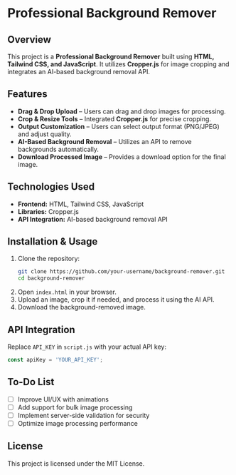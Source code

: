 # Professional Background Remover

## Overview
This project is a **Professional Background Remover** built using **HTML, Tailwind CSS, and JavaScript**. It utilizes **Cropper.js** for image cropping and integrates an AI-based background removal API.

## Features
- **Drag & Drop Upload** – Users can drag and drop images for processing.
- **Crop & Resize Tools** – Integrated **Cropper.js** for precise cropping.
- **Output Customization** – Users can select output format (PNG/JPEG) and adjust quality.
- **AI-Based Background Removal** – Utilizes an API to remove backgrounds automatically.
- **Download Processed Image** – Provides a download option for the final image.

## Technologies Used
- **Frontend:** HTML, Tailwind CSS, JavaScript
- **Libraries:** Cropper.js
- **API Integration:** AI-based background removal API

## Installation & Usage
1. Clone the repository:
   ```sh
   git clone https://github.com/your-username/background-remover.git
   cd background-remover
   ```
2. Open `index.html` in your browser.
3. Upload an image, crop it if needed, and process it using the AI API.
4. Download the background-removed image.

## API Integration
Replace `API_KEY` in `script.js` with your actual API key:
```js
const apiKey = 'YOUR_API_KEY';
```

## To-Do List
- [ ] Improve UI/UX with animations
- [ ] Add support for bulk image processing
- [ ] Implement server-side validation for security
- [ ] Optimize image processing performance

## License
This project is licensed under the MIT License.

